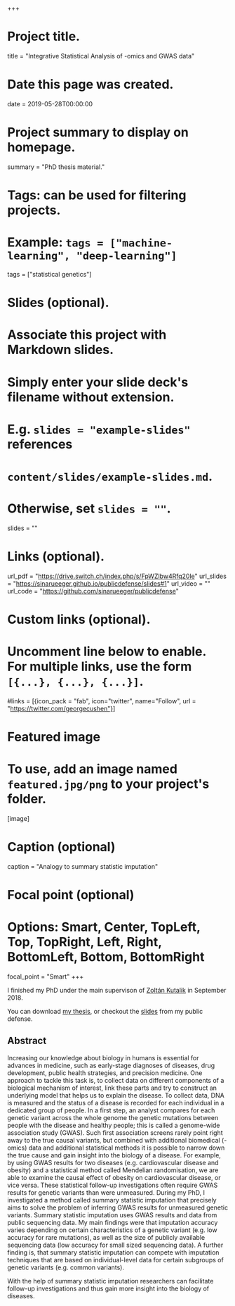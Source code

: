 +++
# Project title.
title = "Integrative Statistical Analysis of -omics and GWAS data"

# Date this page was created.
date = 2019-05-28T00:00:00

# Project summary to display on homepage.
summary = "PhD thesis material."

# Tags: can be used for filtering projects.
# Example: `tags = ["machine-learning", "deep-learning"]`
tags = ["statistical genetics"]

# Slides (optional).
#   Associate this project with Markdown slides.
#   Simply enter your slide deck's filename without extension.
#   E.g. `slides = "example-slides"` references 
#   `content/slides/example-slides.md`.
#   Otherwise, set `slides = ""`.
slides = ""

# Links (optional).
url_pdf = "https://drive.switch.ch/index.php/s/FpWZlbw4Rfq20le"
url_slides = "https://sinarueeger.github.io/publicdefense/slides#1"
url_video = ""
url_code = "https://github.com/sinarueeger/publicdefense"

# Custom links (optional).
#   Uncomment line below to enable. For multiple links, use the form `[{...}, {...}, {...}]`.
#links = [{icon_pack = "fab", icon="twitter", name="Follow", url = "https://twitter.com/georgecushen"}]

# Featured image
# To use, add an image named `featured.jpg/png` to your project's folder. 
[image]
  # Caption (optional)
  caption = "Analogy to summary statistic imputation"
  
  # Focal point (optional)
  # Options: Smart, Center, TopLeft, Top, TopRight, Left, Right, BottomLeft, Bottom, BottomRight
  focal_point = "Smart"
+++

I finished my PhD under the main supervison of <a href="https://wp.unil.ch/sgg/">Zolt&#225;n Kutalik</a> in September 2018.

You can download [my thesis](https://drive.switch.ch/index.php/s/FpWZlbw4Rfq20le), or checkout the [slides](https://sinarueeger.github.io/publicdefense/slides#1) from my public defense. 


## Abstract

Increasing our knowledge about biology in humans is essential for advances in medicine, such as early-stage diagnoses of diseases, drug development, public health strategies, and precision medicine. 
One approach to tackle this task is, to collect data on different components of a biological mechanism of interest, link these parts and try to construct an underlying model that helps us to explain the disease. 
To collect data, DNA is measured and the status of a disease is recorded for each individual in a dedicated group of people. 
In a first step, an analyst compares for each genetic variant across the whole genome the genetic mutations between people with the disease and healthy people; this is called a genome-wide association study (GWAS). 
Such first association screens rarely point right away to the true causal variants, but combined with additional biomedical (-omics) data and additional statistical methods it is possible to narrow down the true cause and gain insight into the biology of a disease. 
For example, by using GWAS results for two diseases (e.g. cardiovascular disease and obesity) and a statistical method called Mendelian randomisation, we are able to examine the causal effect of obesity on cardiovascular disease, or vice versa. 
These statistical follow-up investigations often require GWAS results for genetic variants than were unmeasured. 
During my PhD, I investigated a method called summary statistic imputation that precisely aims to solve the problem of inferring GWAS results for unmeasured genetic variants. Summary statistic imputation uses GWAS results and data from public sequencing data. My main findings were that imputation accuracy varies depending on certain characteristics of a genetic variant (e.g. low accuracy for rare mutations), as well as the size of publicly available sequencing data (low accuracy for small sized sequencing data).
A further finding is, that summary statistic imputation can compete with imputation techniques that are based on individual-level data for certain subgroups of genetic variants (e.g. common variants). 

With the help of summary statistic imputation researchers can facilitate follow-up investigations and thus gain more insight into the biology of diseases. 

